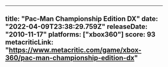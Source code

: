 
---
title: "Pac-Man Championship Edition DX"
date: "2022-04-09T23:38:29.759Z"
releaseDate: "2010-11-17"
platforms: ["xbox360"]
score: 93
metacriticLink: "https://www.metacritic.com/game/xbox-360/pac-man-championship-edition-dx"
---
